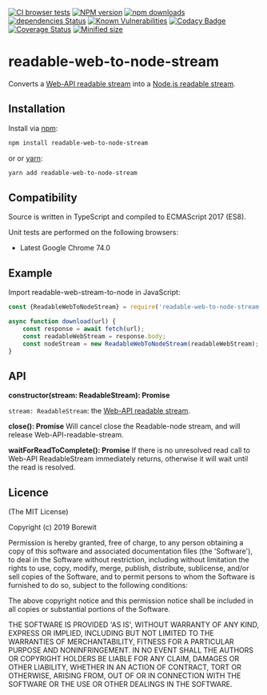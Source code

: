 [![CI browser tests](https://github.com/Borewit/readable-web-to-node-stream/actions/workflows/xvfb-ci.yml/badge.svg)](https://github.com/Borewit/readable-web-to-node-stream/actions/workflows/xvfb-ci.yml)
[![NPM version](https://badge.fury.io/js/readable-web-to-node-stream.svg)](https://npmjs.org/package/readable-web-to-node-stream)
[![npm downloads](http://img.shields.io/npm/dm/readable-web-to-node-stream.svg)](https://npmcharts.com/compare/readable-web-to-node-stream)
[![dependencies Status](https://david-dm.org/Borewit/readable-web-to-node-stream/status.svg)](https://david-dm.org/Borewit/readable-web-to-node-stream)
[![Known Vulnerabilities](https://snyk.io/test/github/Borewit/readable-web-to-node-stream/badge.svg?targetFile=package.json)](https://snyk.io/test/github/Borewit/readable-web-to-node-stream?targetFile=package.json)
[![Codacy Badge](https://app.codacy.com/project/badge/Grade/d4b511481b3a4634b6ca5c0724407eb9)](https://www.codacy.com/gh/Borewit/peek-readable/dashboard?utm_source=github.com&amp;utm_medium=referral&amp;utm_content=Borewit/peek-readable&amp;utm_campaign=Badge_Grade)
[![Coverage Status](https://coveralls.io/repos/github/Borewit/readable-web-to-node-stream/badge.svg?branch=master)](https://coveralls.io/github/Borewit/readable-web-to-node-stream?branch=master)
[![Minified size](https://badgen.net/bundlephobia/min/readable-web-to-node-stream)](https://bundlephobia.com/result?p=readable-web-to-node-stream)

# readable-web-to-node-stream

Converts a [Web-API readable stream](https://developer.mozilla.org/en-US/docs/Web/API/ReadableStreamDefaultReader) into a [Node.js readable stream](https://nodejs.org/api/stream.html#stream_readable_streams).

## Installation
Install via [npm](http://npmjs.org/):

```bash
npm install readable-web-to-node-stream
```
or or [yarn](https://yarnpkg.com/):
```bash
yarn add readable-web-to-node-stream
```

## Compatibility

Source is written in TypeScript and compiled to ECMAScript 2017 (ES8).

Unit tests are performed on the following browsers:

*   Latest Google Chrome 74.0
 
## Example

Import readable-web-stream-to-node in JavaScript:
```js
const {ReadableWebToNodeStream} = require('readable-web-to-node-stream');

async function download(url) {
    const response = await fetch(url);
    const readableWebStream = response.body;
    const nodeStream = new ReadableWebToNodeStream(readableWebStream);
}
```

## API

**constructor(stream: ReadableStream): Promise<void>**

`stream: ReadableStream`: the [Web-API readable stream](https://developer.mozilla.org/en-US/docs/Web/API/ReadableStreamDefaultReader).

**close(): Promise<void>**
Will cancel close the Readable-node stream, and will release Web-API-readable-stream.

**waitForReadToComplete(): Promise<void>**
If there is no unresolved read call to Web-API Readable​Stream immediately returns, otherwise it will wait until the read is resolved.

## Licence

(The MIT License)

Copyright (c) 2019 Borewit

Permission is hereby granted, free of charge, to any person obtaining a copy of this software and associated documentation files (the 'Software'), to deal in the Software without restriction, including without limitation the rights to use, copy, modify, merge, publish, distribute, sublicense, and/or sell copies of the Software, and to permit persons to whom the Software is furnished to do so, subject to the following conditions:

The above copyright notice and this permission notice shall be included in all copies or substantial portions of the Software.

THE SOFTWARE IS PROVIDED 'AS IS', WITHOUT WARRANTY OF ANY KIND, EXPRESS OR IMPLIED, INCLUDING BUT NOT LIMITED TO THE WARRANTIES OF MERCHANTABILITY, FITNESS FOR A PARTICULAR PURPOSE AND NONINFRINGEMENT. IN NO EVENT SHALL THE AUTHORS OR COPYRIGHT HOLDERS BE LIABLE FOR ANY CLAIM, DAMAGES OR OTHER LIABILITY, WHETHER IN AN ACTION OF CONTRACT, TORT OR OTHERWISE, ARISING FROM, OUT OF OR IN CONNECTION WITH THE SOFTWARE OR THE USE OR OTHER DEALINGS IN THE SOFTWARE.
